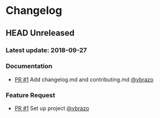 # Changelog

## HEAD Unreleased
### Latest update: 2018-09-27

### Documentation
- [PR #1](https://github.com/napice/ruby_api_generators/pull/1) Add changelog.md and contributing.md [@vbrazo](https://github.com/vbrazo)

### Feature Request
- [PR #1](https://github.com/napice/ruby_api_generators/pull/1) Set up project [@vbrazo](https://github.com/vbrazo)
